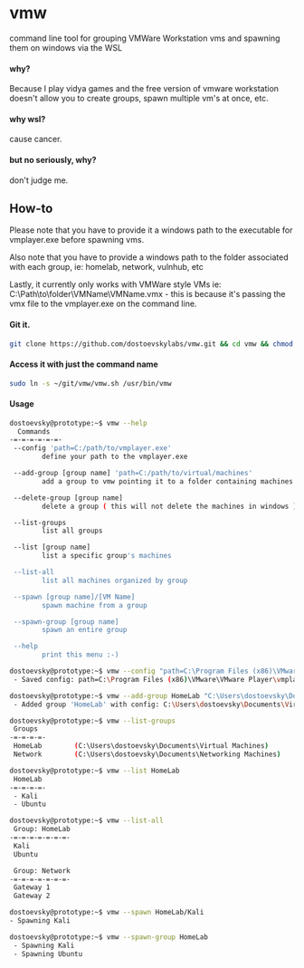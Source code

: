 # vmw
command line tool for grouping VMWare Workstation vms and spawning them on windows via the WSL

#### why?
Because I play vidya games and the free version of vmware workstation doesn't allow you to create groups, spawn multiple vm's at once, etc.

#### why wsl?
cause cancer.

#### but no seriously, why?
don't judge me.

## How-to
Please note that you have to provide it a windows path to the executable for vmplayer.exe before spawning vms.

Also note that you have to provide a windows path to the folder associated with each group, ie: homelab, network, vulnhub, etc

Lastly, it currently only works with VMWare style VMs ie: C:\Path\to\folder\VMName\VMName.vmx - this is because it's passing the vmx file to the vmplayer.exe on the command line.

#### Git it.
```bash
git clone https://github.com/dostoevskylabs/vmw.git && cd vmw && chmod +x vmw.sh
```

#### Access it with just the command name
```bash
sudo ln -s ~/git/vmw/vmw.sh /usr/bin/vmw
```

#### Usage
```bash
dostoevsky@prototype:~$ vmw --help
  Commands
-=-=-=-=-=-=-
 --config 'path=C:/path/to/vmplayer.exe'
        define your path to the vmplayer.exe

 --add-group [group name] 'path=C:/path/to/virtual/machines'
        add a group to vmw pointing it to a folder containing machines for this group

 --delete-group [group name]
        delete a group ( this will not delete the machines in windows )

 --list-groups
        list all groups

 --list [group name]
        list a specific group's machines

 --list-all
        list all machines organized by group

 --spawn [group name]/[VM Name]
        spawn machine from a group

 --spawn-group [group name]
        spawn an entire group

 --help
        print this menu :-)
```

```bash
dostoevsky@prototype:~$ vmw --config "path=C:\Program Files (x86)\VMware\VMware Player\vmplayer.exe"
 - Saved config: path=C:\Program Files (x86)\VMware\VMware Player\vmplayer.exe to ~/.vmw/config
```

```bash
dostoevsky@prototype:~$ vmw --add-group HomeLab "C:\Users\dostoevsky\Documents\Virtual Machines"
 - Added group 'HomeLab' with config: C:\Users\dostoevsky\Documents\Virtual Machines
```

```bash
dostoevsky@prototype:~$ vmw --list-groups
 Groups
-=-=-=-=-
 HomeLab        (C:\Users\dostoevsky\Documents\Virtual Machines)
 Network        (C:\Users\dostoevsky\Documents\Networking Machines)
```

```bash
dostoevsky@prototype:~$ vmw --list HomeLab
 HomeLab
-=-=-=-=-
 - Kali
 - Ubuntu
```

```bash
dostoevsky@prototype:~$ vmw --list-all
 Group: HomeLab
-=-=-=-=-=-=-=-
 Kali
 Ubuntu

 Group: Network
-=-=-=-=-=-=-=-
 Gateway 1
 Gateway 2
```

```bash
dostoevsky@prototype:~$ vmw --spawn HomeLab/Kali
- Spawning Kali
```

```bash
dostoevsky@prototype:~$ vmw --spawn-group HomeLab
 - Spawning Kali
 - Spawning Ubuntu
```
